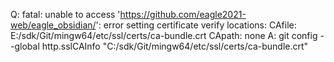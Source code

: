 Q: fatal: unable to access 'https://github.com/eagle2021-web/eagle_obsidian/': error setting certificate verify locations:  CAfile: E:/sdk/Git/mingw64/etc/ssl/certs/ca-bundle.crt CApath: none
A: git config --global http.sslCAInfo "C:/sdk/Git/mingw64/etc/ssl/certs/ca-bundle.crt"

